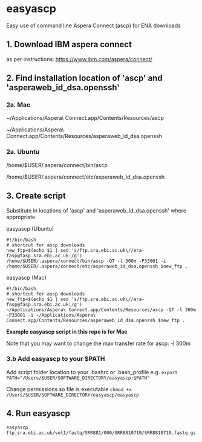# easyascp
Easy use of command line Aspera Connect (ascp) for ENA downloads

## 1. Download IBM aspera connect
as per instructions: https://www.ibm.com/aspera/connect/
## 2. Find installation location of 'ascp' and 'asperaweb_id_dsa.openssh'
### 2a. Mac
~/Applications/Aspera\ Connect.app/Contents/Resources/ascp

~/Applications/Aspera\ Connect.app/Contents/Resources/asperaweb_id_dsa.openssh

### 2a. Ubuntu
 /home/$USER/.aspera/connect/bin/ascp
 
 /home/$USER/.aspera/connect/etc/asperaweb_id_dsa.openssh

## 3. Create script
Substitute in locations of 'ascp' and 'asperaweb_id_dsa.openssh' where appropriate

easyascp (Ubuntu)
```
#!/bin/bash
# shortcut for ascp downloads
new_ftp=$(echo $1 | sed 's/ftp.sra.ebi.ac.uk\//era-fasp@fasp.sra.ebi.ac.uk:/g')
/home/$USER/.aspera/connect/bin/ascp -QT -l 300m -P33001 -i /home/$USER/.aspera/connect/etc/asperaweb_id_dsa.openssh $new_ftp .
```
easyascp (Mac)
```
#!/bin/bash
# shortcut for ascp downloads
new_ftp=$(echo $1 | sed 's/ftp.sra.ebi.ac.uk\//era-fasp@fasp.sra.ebi.ac.uk:/g')
~/Applications/Aspera\ Connect.app/Contents/Resources/ascp -QT -l 300m -P33001 -i ~/Applications/Aspera\ Connect.app/Contents/Resources/asperaweb_id_dsa.openssh $new_ftp .
```
**Example easyascp script in this repo is for Mac**

Note that you may want to change the max transfer rate for ascp:
-l 300m 


### 3.b Add easyascp to your $PATH
Add script folder location to your .bashrc or .bash_profile
e.g. 
`export PATH="/Users/$USER/SOFTWARE_DIRECTORY/easyascp:$PATH"`

Change permissions so file is executable
`chmod +x /Users/$USER/SOFTWARE_DIRECTORY/easyascp/easyascp`

## 4. Run easyascp
`easyascp ftp.sra.ebi.ac.uk/vol1/fastq/SRR881/000/SRR8810710/SRR8810710.fastq.gz`
